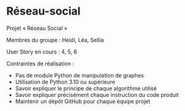 # Réseau-social
Projet « Réseau Social »

Membres du groupe : Heidi, Léa, Sellia

User Story en cours : 4, 5, 6

Contraintes de réalisation :
- Pas de module Python de manipulation de graphes
- Utilisation de Python 3.10 ou supérieure
- Savoir expliquer le principe de chaque algorithme utilisé
- Savoir expliquer précisément chaque instruction du code produit
- Maintenir un dépôt GitHub pour chaque équipe projet
